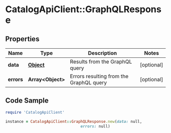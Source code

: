 # CatalogApiClient::GraphQLResponse

## Properties

Name | Type | Description | Notes
------------ | ------------- | ------------- | -------------
**data** | [**Object**](.md) | Results from the GraphQL query | [optional] 
**errors** | **Array&lt;Object&gt;** | Errors resulting from the GraphQL query | [optional] 

## Code Sample

```ruby
require 'CatalogApiClient'

instance = CatalogApiClient::GraphQLResponse.new(data: null,
                                 errors: null)
```


